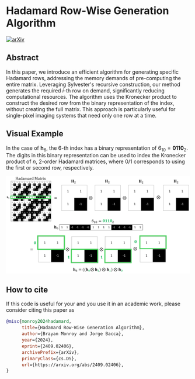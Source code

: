 # Hadamard Row-Wise Generation Algorithm
[![arXiv](https://img.shields.io/badge/arXiv-2409.02406-b31b1b.svg)](https://arxiv.org/abs/2409.02406) 
## Abstract
In this paper, we introduce an efficient algorithm for generating specific Hadamard rows, addressing the memory demands of pre-computing the entire matrix. 
Leveraging Sylvester's recursive construction, our method generates the required $i$-th row on demand, significantly reducing computational resources. 
The algorithm uses the Kronecker product to construct the desired row from the binary representation of the index, without creating the full matrix. 
This approach is particularly useful for single-pixel imaging systems that need only one row at a time.

## Visual Example
In the case of $` \textbf{h}_6 `$, the 6-th index has a binary representation of $`6_{10} = \textbf{0110}_2 `$. The digits in this binary representation can be used to index the Kronecker product of $n$, 2-order Hadamard matrices, where 0/1 corresponds to using the first or second row, respectively.

![alt text](img.png)

## How to cite
If this code is useful for your and you use it in an academic work, please consider citing this paper as


```bib
@misc{monroy2024hadamard,
      title={Hadamard Row-Wise Generation Algorithm}, 
      author={Brayan Monroy and Jorge Bacca},
      year={2024},
      eprint={2409.02406},
      archivePrefix={arXiv},
      primaryClass={cs.DS},
      url={https://arxiv.org/abs/2409.02406}, 
}
```
